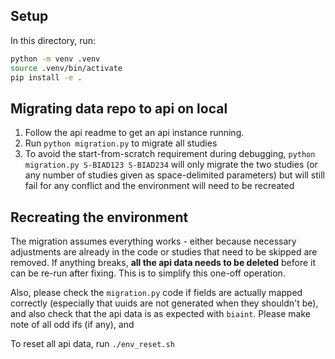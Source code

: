 ## Setup

In this directory, run:

```bash
python -m venv .venv
source .venv/bin/activate
pip install -e .
```

## Migrating data repo to api on local

1. Follow the api readme to get an api instance running.
2. Run `python migration.py` to migrate all studies
3.  To avoid the start-from-scratch requirement during debugging, `python migration.py S-BIAD123 S-BIAD234` will only migrate the two studies (or any number of studies given as space-delimited parameters) but will still fail for any conflict and the environment will need to be recreated

## Recreating the environment

The migration assumes everything works - either because necessary adjustments are already in the code or studies that need to be skipped are removed. If anything breaks, **all the api data needs to be deleted** before it can be re-run after fixing. This is to simplify this one-off operation.

Also, please check the `migration.py` code if fields are actually mapped correctly (especially that uuids are not generated when they shouldn't be), and also check that the api data is as expected with `biaint`. Please make note of all odd ifs (if any), and 

To reset all api data, run `./env_reset.sh`